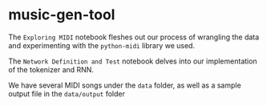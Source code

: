 # music-gen-tool

The `Exploring MIDI` notebook fleshes out our process of wrangling the data and experimenting with the `python-midi` library we used.

The `Network Definition and Test` notebook delves into our implementation of the tokenizer and RNN.

We have several MIDI songs under the `data` folder, as well as a sample output file in the `data/output` folder
